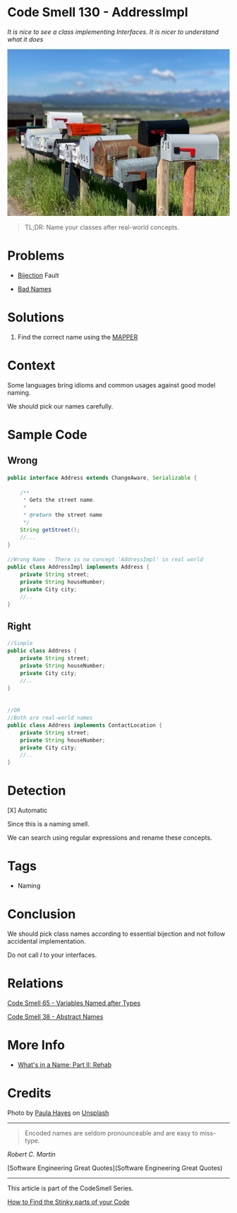 # Code Smell 130 - AddressImpl

*It is nice to see a class implementing Interfaces. It is nicer to understand what it does*

![Code Smell 130 - AddressImpl](paula-hayes-Eeee5H-yuoc-unsplash.jpg)

> TL;DR: Name your classes after real-world concepts.

# Problems

- [Bijection](https://maximilianocontieri.com/the-one-and-only-software-design-principle) Fault

- [Bad Names](https://maximilianocontieri.com/what-exactly-is-a-name-part-ii-rehab)

# Solutions

1. Find the correct name using the [MAPPER](https://maximilianocontieri.com/what-is-wrong-with-software)

# Context

Some languages bring idioms and common usages against good model naming.

We should pick our names carefully.

# Sample Code

## Wrong

[Gist Url]: # (https://gist.github.com/mcsee/f1f4d16d6f90c682f540cd2c0c2cc5f2)
```java
public interface Address extends ChangeAware, Serializable {

    /**
     * Gets the street name.
     *
     * @return the street name
     */
    String getStreet();
    //...
}

//Wrong Name - There is no concept 'AddressImpl' in real world
public class AddressImpl implements Address {
    private String street;
    private String houseNumber;
    private City city;
    //..
}
```

## Right

[Gist Url]: # (https://gist.github.com/mcsee/6cf15d798176fd83cbe00e207d8351fc)
```java
//Simple
public class Address {
    private String street;
    private String houseNumber;
    private City city;
    //..
}


//OR
//Both are real-world names
public class Address implements ContactLocation {
    private String street;
    private String houseNumber;
    private City city;
    //..
}
```

# Detection

[X] Automatic 

Since this is a naming smell. 

We can search using regular expressions and rename these concepts.

# Tags

- Naming

# Conclusion

We should pick class names according to essential bijection and not follow accidental implementation.

Do not call *I* to your interfaces.

# Relations

[Code Smell 65 - Variables Named after Types](https://maximilianocontieri.com/code-smell-65-variables-named-after-types)

[Code Smell 38 - Abstract Names](https://maximilianocontieri.com/code-smell-38-abstract-names)

# More Info

- [What's in a Name: Part II: Rehab](https://maximilianocontieri.com/what-exactly-is-a-name-part-ii-rehab)

# Credits

Photo by [Paula Hayes](https://unsplash.com/@phayes007) on [Unsplash](https://unsplash.com/s/photos/mailbox)  

* * *

> Encoded names are seldom pronounceable and are easy to miss-type.

_Robert C. Martin_
 
[Software Engineering Great Quotes](Software Engineering Great Quotes)

* * *

This article is part of the CodeSmell Series.

[How to Find the Stinky parts of your Code](https://maximilianocontieri.com/how-to-find-the-stinky-parts-of-your-code)